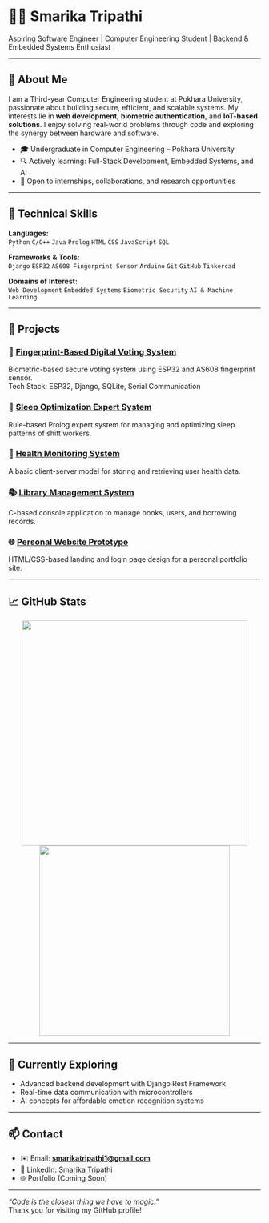 # 👩‍💻 Smarika Tripathi

Aspiring Software Engineer | Computer Engineering Student | Backend & Embedded Systems Enthusiast

---

## 📌 About Me

I am a Third-year Computer Engineering student at Pokhara University, passionate about building secure, efficient, and scalable systems. My interests lie in **web development**, **biometric authentication**, and **IoT-based solutions**. I enjoy solving real-world problems through code and exploring the synergy between hardware and software.

- 🎓 Undergraduate in Computer Engineering – Pokhara University  
- 🔍 Actively learning: Full-Stack Development, Embedded Systems, and AI  
- 🤝 Open to internships, collaborations, and research opportunities

---

## 🧠 Technical Skills

**Languages:**  
`Python` `C/C++` `Java` `Prolog` `HTML` `CSS` `JavaScript` `SQL`

**Frameworks & Tools:**  
`Django` `ESP32` `AS608 Fingerprint Sensor` `Arduino` `Git` `GitHub` `Tinkercad`

**Domains of Interest:**  
`Web Development` `Embedded Systems` `Biometric Security` `AI & Machine Learning`  

---

## 🧪 Projects

### 🔐 [Fingerprint-Based Digital Voting System](https://github.com/Smarikatripathi/Digital-Voting-System-via-Fingerprint)
Biometric-based secure voting system using ESP32 and AS608 fingerprint sensor.  
Tech Stack: ESP32, Django, SQLite, Serial Communication

### 🧠 [Sleep Optimization Expert System](https://github.com/Smarikatripathi/Sleep-Optimization-Expert-System-for-Shift-Workers)  
Rule-based Prolog expert system for managing and optimizing sleep patterns of shift workers.

### 🏥 [Health Monitoring System](https://github.com/Smarikatripathi/Health-Monitoring-System)  
A basic client-server model for storing and retrieving user health data.

### 📚 [Library Management System](https://github.com/Smarikatripathi/library-Management-System)  
C-based console application to manage books, users, and borrowing records.

### 🌐 [Personal Website Prototype](https://github.com/Smarikatripathi/smarikatripathi.com.np)  
HTML/CSS-based landing and login page design for a personal portfolio site.

---

## 📈 GitHub Stats

<p align="center">
  <img src="https://github-readme-stats.vercel.app/api?username=Smarikatripathi&show_icons=true&theme=react" width="450"/>
  <img src="https://github-readme-stats.vercel.app/api/top-langs/?username=Smarikatripathi&layout=compact&theme=react" width="380"/>
</p>

---

## 🚀 Currently Exploring

- Advanced backend development with Django Rest Framework  
- Real-time data communication with microcontrollers  
- AI concepts for affordable emotion recognition systems

---

## 📫 Contact

- ✉️ Email: **smarikatripathi1@gmail.com**  
- 💼 LinkedIn: [Smarika Tripathi](https://www.linkedin.com/in/smarika-tripathi-305273257)  
- 🌐 Portfolio (Coming Soon)

---

*“Code is the closest thing we have to magic.”*  
Thank you for visiting my GitHub profile!

